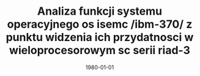 ---
# Documentation: https://wowchemy.com/docs/managing-content/

title: Analiza funkcji systemu operacyjnego os isemc /ibm-370/ z punktu widzenia ich
  przydatnosci w wieloprocesorowym sc serii riad-3
subtitle: ''
summary: ''
authors:
- Jan Kazimierczak
- Jan Magott
- markowska-kaczmar
- Ryszard Nikodem
- Ryszard Szczepanik
- Andrzej Wołczowski
tags: []
categories: []
date: '1980-01-01'
lastmod: 2022-10-07T04:56:13Z
featured: false
draft: false

# Featured image
# To use, add an image named `featured.jpg/png` to your page's folder.
# Focal points: Smart, Center, TopLeft, Top, TopRight, Left, Right, BottomLeft, Bottom, BottomRight.
image:
  caption: ''
  focal_point: ''
  preview_only: false

# Projects (optional).
#   Associate this post with one or more of your projects.
#   Simply enter your project's folder or file name without extension.
#   E.g. `projects = ["internal-project"]` references `content/project/deep-learning/index.md`.
#   Otherwise, set `projects = []`.
projects: []
publishDate: '2022-10-07T04:56:12.663156Z'
publication_types:
- '4'
abstract: ''
publication: ''
---